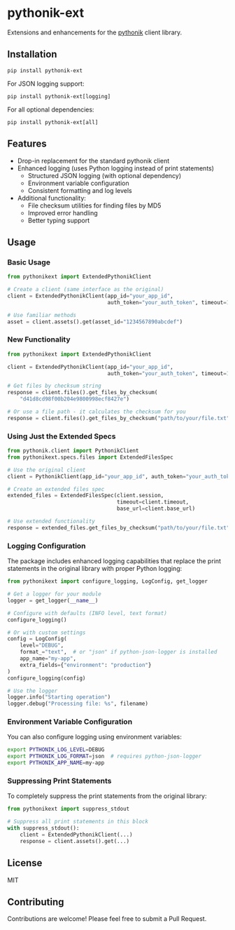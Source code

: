 # pythonik-ext

Extensions and enhancements for the
[pythonik](https://pypi.org/project/nsa-pythonik/) client library.

## Installation

```
pip install pythonik-ext
```

For JSON logging support:

```
pip install pythonik-ext[logging]
```

For all optional dependencies:

```
pip install pythonik-ext[all]
```

## Features

- Drop-in replacement for the standard pythonik client
- Enhanced logging (uses Python logging instead of print statements)
  - Structured JSON logging (with optional dependency)
  - Environment variable configuration
  - Consistent formatting and log levels
- Additional functionality:
  - File checksum utilities for finding files by MD5
  - Improved error handling
  - Better typing support

## Usage

### Basic Usage

```python
from pythonikext import ExtendedPythonikClient

# Create a client (same interface as the original)
client = ExtendedPythonikClient(app_id="your_app_id",
                                auth_token="your_auth_token", timeout=10)

# Use familiar methods
asset = client.assets().get(asset_id="1234567890abcdef")
```

### New Functionality

```python
from pythonikext import ExtendedPythonikClient

client = ExtendedPythonikClient(app_id="your_app_id",
                                auth_token="your_auth_token", timeout=10)

# Get files by checksum string
response = client.files().get_files_by_checksum(
    "d41d8cd98f00b204e9800998ecf8427e")

# Or use a file path - it calculates the checksum for you
response = client.files().get_files_by_checksum("path/to/your/file.txt")
```

### Using Just the Extended Specs

```python
from pythonik.client import PythonikClient
from pythonikext.specs.files import ExtendedFilesSpec

# Use the original client
client = PythonikClient(app_id="your_app_id", auth_token="your_auth_token")

# Create an extended files spec
extended_files = ExtendedFilesSpec(client.session,
                                   timeout=client.timeout,
                                   base_url=client.base_url)

# Use extended functionality
response = extended_files.get_files_by_checksum("path/to/your/file.txt")
```

### Logging Configuration

The package includes enhanced logging capabilities that replace the
print statements in the original library with proper Python logging:

```python
from pythonikext import configure_logging, LogConfig, get_logger

# Get a logger for your module
logger = get_logger(__name__)

# Configure with defaults (INFO level, text format)
configure_logging()

# Or with custom settings
config = LogConfig(
    level="DEBUG",
    format_="text",  # or "json" if python-json-logger is installed
    app_name="my-app",
    extra_fields={"environment": "production"}
)
configure_logging(config)

# Use the logger
logger.info("Starting operation")
logger.debug("Processing file: %s", filename)
```

### Environment Variable Configuration

You can also configure logging using environment variables:

```bash
export PYTHONIK_LOG_LEVEL=DEBUG
export PYTHONIK_LOG_FORMAT=json  # requires python-json-logger
export PYTHONIK_APP_NAME=my-app
```

### Suppressing Print Statements

To completely suppress the print statements from the original library:

```python
from pythonikext import suppress_stdout

# Suppress all print statements in this block
with suppress_stdout():
    client = ExtendedPythonikClient(...)
    response = client.assets().get(...)
```

## License

MIT

## Contributing

Contributions are welcome! Please feel free to submit a Pull Request.
